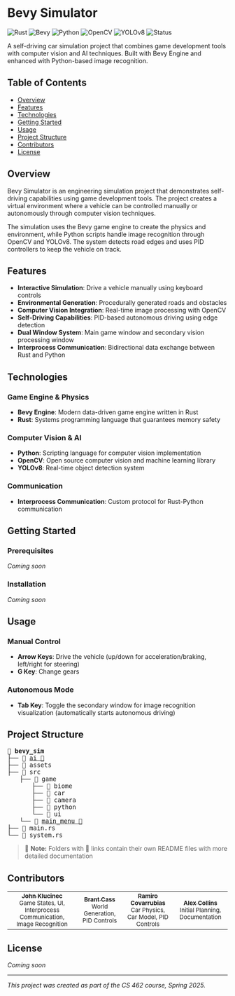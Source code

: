 # Bevy Simulator

![Rust](https://img.shields.io/badge/Rust-000000?style=for-the-badge&logo=rust&logoColor=white)
![Bevy](https://img.shields.io/badge/Bevy-232326?style=for-the-badge&logo=rust&logoColor=white)
![Python](https://img.shields.io/badge/Python-3776AB?style=for-the-badge&logo=python&logoColor=white)
![OpenCV](https://img.shields.io/badge/OpenCV-5C3EE8?style=for-the-badge&logo=opencv&logoColor=white)
![YOLOv8](https://img.shields.io/badge/YOLOv8-00FFFF?style=for-the-badge&logo=yolo&logoColor=white)
![Status](https://img.shields.io/badge/Status-In_Development-yellow?style=for-the-badge)


A self-driving car simulation project that combines game development tools with computer vision and AI techniques. Built with Bevy Engine and enhanced with Python-based image recognition.

## Table of Contents

- [Overview](#overview)
- [Features](#features)
- [Technologies](#technologies)
- [Getting Started](#getting-started)
- [Usage](#usage)
- [Project Structure](#project-structure)
- [Contributors](#contributors)
- [License](#license)


## Overview

Bevy Simulator is an engineering simulation project that demonstrates self-driving capabilities using game development tools. The project creates a virtual environment where a vehicle can be controlled manually or autonomously through computer vision techniques.

The simulation uses the Bevy game engine to create the physics and environment, while Python scripts handle image recognition through OpenCV and YOLOv8. The system detects road edges and uses PID controllers to keep the vehicle on track.

## Features

- **Interactive Simulation**: Drive a vehicle manually using keyboard controls
- **Environmental Generation**: Procedurally generated roads and obstacles
- **Computer Vision Integration**: Real-time image processing with OpenCV
- **Self-Driving Capabilities**: PID-based autonomous driving using edge detection
- **Dual Window System**: Main game window and secondary vision processing window
- **Interprocess Communication**: Bidirectional data exchange between Rust and Python


## Technologies

### Game Engine \& Physics

- **Bevy Engine**: Modern data-driven game engine written in Rust
- **Rust**: Systems programming language that guarantees memory safety


### Computer Vision \& AI

- **Python**: Scripting language for computer vision implementation
- **OpenCV**: Open source computer vision and machine learning library
- **YOLOv8**: Real-time object detection system


### Communication

- **Interprocess Communication**: Custom protocol for Rust-Python communication


## Getting Started

### Prerequisites

*Coming soon*

### Installation

*Coming soon*

## Usage

### Manual Control

- **Arrow Keys**: Drive the vehicle (up/down for acceleration/braking, left/right for steering)
- **G Key**: Change gears

### Autonomous Mode

- **Tab Key**: Toggle the secondary window for image recognition visualization (automatically starts autonomous driving)


## Project Structure

<ul style="list-style: none; padding-left: 0; font-family: monospace;">
  <li>📁 <strong>bevy_sim</strong></li>
  <li>├── 📁 <a href="./ai">ai 🔗</a></li>
  <li>├── 📁 assets</li>
  <li>├── 📁 src</li>
  <li style="margin-left: 2em;">├── 📁 game</li>
  <li style="margin-left: 4em;">├── 📁 biome</li>
  <li style="margin-left: 4em;">├── 📁 car</li>
  <li style="margin-left: 4em;">├── 📁 camera</li>
  <li style="margin-left: 4em;">├── 📁 python</li>
  <li style="margin-left: 4em;">└── 📁 ui</li>
  <li style="margin-left: 2em;">└── 📁 <a href="src/main_menu">main_menu 🔗</a></li>
  <li>├── 📄 main.rs</li>
  <li>└── 📄 system.rs</li>
</ul>

> 📌 **Note:** Folders with 🔗 links contain their own README files with more detailed documentation



## Contributors

<table>
<tr>
<td align="center">
<a href="https://github.com/johnklucinec">
<img><br>
<sub><b>John Klucinec</b></sub>
</a><br>
<sub>Game States, UI, Interprocess Communication, Image Recognition</sub>
</td>
<td align="center">
<a href="https://github.com/brantcass">
<img><br>
<sub><b>Brant Cass</b></sub>
</a><br>
<sub>World Generation, PID Controls</sub>
</td>
<td align="center">
<a href="https://github.com/Roxamir">
<img><br>
<sub><b>Ramiro Covarrubias</b></sub>
</a><br>
<sub>Car Physics, Car Model, PID Controls</sub>
</td>
<td align="center">
<a href="https://github.com/acolli33">
<img><br>
<sub><b>Alex Collins</b></sub>
</a><br>
<sub>Initial Planning, Documentation</sub>
</td>
</tr>
</table>

## License

*Coming soon*

---

*This project was created as part of the CS 462 course, Spring 2025.*